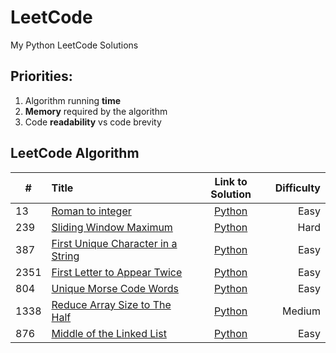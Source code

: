 # LeetCode

My Python LeetCode Solutions

## Priorities:
1. Algorithm running **time**
2. **Memory** required by the algorithm
3. Code **readability** vs code brevity

## LeetCode Algorithm

| #    | Title                                                                                                   |                                          Link to Solution                                          | Difficulty |
|------|:--------------------------------------------------------------------------------------------------------|:--------------------------------------------------------------------------------------------------:|-----------:|
| 13   | [Roman to integer](https://leetcode.com/problems/roman-to-integer/)                                     |        [Python](https://github.com/maatkara/LeetCode/blob/main/easy/roman_to_integer_13.py)        |       Easy |
| 239  | [Sliding Window Maximum](https://leetcode.com/problems/sliding-window-maximum/)                         |      [Python](https://github.com/maatkara/LeetCode/blob/main/hard/sliding_window_max_239.py)       |       Hard |
| 387  | [First Unique Character in a String](https://leetcode.com/problems/first-unique-character-in-a-string/) |    [Python](https://github.com/maatkara/LeetCode/blob/main/easy/first_unique_ch_string_387.py)     |       Easy |
| 2351 | [First Letter to Appear Twice](https://leetcode.com/problems/first-letter-to-appear-twice/)             | [Python](https://github.com/maatkara/LeetCode/blob/main/easy/first_letter_to_appear_twice_2351.py) |       Easy |
| 804  | [Unique Morse Code Words](https://leetcode.com/problems/unique-morse-code-words/)                       |    [Python](https://github.com/maatkara/LeetCode/blob/main/easy/unique_morse_code_words_804.py)    |       Easy |
| 1338 | [Reduce Array Size to The Half](https://leetcode.com/problems/reduce-array-size-to-the-half/)           |     [Python](https://github.com/maatkara/LeetCode/blob/main/medium/reduce_array_size_1338.py)      |     Medium |
| 876  | [Middle of the Linked List](https://leetcode.com/problems/middle-of-the-linked-list/)                   |   [Python](https://github.com/maatkara/LeetCode/blob/main/easy/middle_of_the_linked_list_876.py)   |       Easy |



